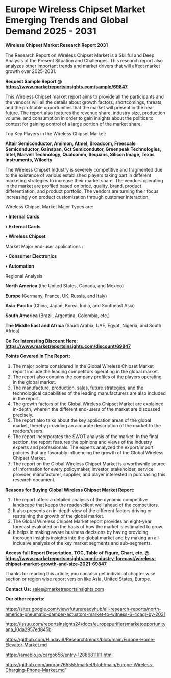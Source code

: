 # Europe Wireless Chipset Market Emerging Trends and Global Demand 2025 - 2031

<strong>Wireless Chipset Market Research Report 2031</strong>

The Research Report on Wireless Chipset Market is a Skillful and Deep Analysis of the Present Situation and Challenges. This research report also analyzes other important trends and market drivers that will affect market growth over 2025-2031.

<strong>Request Sample Report @ <a href=https://www.marketreportsinsights.com/sample/69847>https://www.marketreportsinsights.com/sample/69847</a></strong>

This Wireless Chipset market report aims to provide all the participants and the vendors will all the details about growth factors, shortcomings, threats, and the profitable opportunities that the market will present in the near future. The report also features the revenue share, industry size, production volume, and consumption in order to gain insights about the politics to contest for gaining control of a large portion of the market share.

Top Key Players in the Wireless Chipset Market:

<strong>Altair Semiconductor, Amimon, Atmel, Broadcom, Freescale Semiconductor, Gainspan, Gct Semicondutor, Greenpeak Technologies, Intel, Marvell Technology, Qualcomm, Sequans, Silicon Image, Texas Instruments, Wilocity</strong>

The Wireless Chipset Industry is severely competitive and fragmented due to the existence of various established players taking part in different marketing strategies to increase their market share. The vendors operating in the market are profiled based on price, quality, brand, product differentiation, and product portfolio. The vendors are turning their focus increasingly on product customization through customer interaction.

Wireless Chipset Market Major Types are:

<strong>• Internal Cards

• External Cards

• Wireless Chipset</strong>

Market Major end-user applications :

<strong>• Consumer Electronics

• Automation</strong>

Regional Analysis

</u><strong><b>North America</b></strong> (the United States, Canada, and Mexico)

<strong><b>Europe </b></strong>(Germany, France, UK, Russia, and Italy)

<strong><b>Asia-Pacific</b></strong> (China, Japan, Korea, India, and Southeast Asia)

<strong><b>South America</b></strong> (Brazil, Argentina, Colombia, etc.)

<strong><b>The Middle East and Africa</b></strong> (Saudi Arabia, UAE, Egypt, Nigeria, and South Africa)

<strong>Go For Interesting Discount Here: <a href=https://www.marketreportsinsights.com/discount/69847>https://www.marketreportsinsights.com/discount/69847</a></strong>

<strong>Points Covered in The Report:</strong>
<ol>
  <li>The major points considered in the Global Wireless Chipset Market report include the leading competitors operating in the global market.</li>
  <li>The report also contains the company profiles of the players operating in the global market.</li>
  <li>The manufacture, production, sales, future strategies, and the technological capabilities of the leading manufacturers are also included in the report.</li>
  <li>The growth factors of the Global Wireless Chipset Market are explained in-depth, wherein the different end-users of the market are discussed precisely.</li>
  <li>The report also talks about the key application areas of the global market, thereby providing an accurate description of the market to the readers/users.</li>
  <li>The report incorporates the SWOT analysis of the market. In the final section, the report features the opinions and views of the industry experts and professionals. The experts analyzed the export/import policies that are favorably influencing the growth of the Global Wireless Chipset Market.</li>
  <li>The report on the Global Wireless Chipset Market is a worthwhile source of information for every policymaker, investor, stakeholder, service provider, manufacturer, supplier, and player interested in purchasing this research document.</li>
</ol>
<strong>Reasons for Buying Global Wireless Chipset Market Report:</strong>

<ol>
  <li>The report offers a detailed analysis of the dynamic competitive landscape that keeps the reader/client well ahead of the competitors.</li>
  <li>It also presents an in-depth view of the different factors driving or restraining the growth of the global market.</li>
  <li>The Global Wireless Chipset Market report provides an eight-year forecast evaluated on the basis of how the market is estimated to grow.</li>
  <li>It helps in making aware business decisions by having providing thorough insights insights into the global market and by making an all-inclusive analysis of the key market segments and sub-segments.</li>
</ol>
<strong>Access full Report Description, TOC, Table of Figure, Chart, etc. @ <a href=https://www.marketreportsinsights.com/industry-forecast/wireless-chipset-market-growth-and-size-2021-69847>https://www.marketreportsinsights.com/industry-forecast/wireless-chipset-market-growth-and-size-2021-69847</a></strong>


Thanks for reading this article; you can also get individual chapter wise section or region wise report version like Asia, United States, Europe.

<strong>Contact Us:</strong>
sales@marketreportsinsights.com

<strong>Our other reports:</strong>

<a href=https://sites.google.com/view/futurereadyhub/all-research-reports/north-america-pneumatic-damper-actuators-market-to-witness-6-4cagr-by-2031>https://sites.google.com/view/futurereadyhub/all-research-reports/north-america-pneumatic-damper-actuators-market-to-witness-6-4cagr-by-2031</a>

<a href=https://issuu.com/reportsinsights24/docs/europepurifiersmarketopportunityana_10da2957ed845b>https://issuu.com/reportsinsights24/docs/europepurifiersmarketopportunityana_10da2957ed845b</a>

<a href=https://github.com/Hindavi9/Researchtrends/blob/main/Europe-Home-Elevator-Market.md>https://github.com/Hindavi9/Researchtrends/blob/main/Europe-Home-Elevator-Market.md</a>

<a href=https://ameblo.jp/cargo656/entry-12886811111.html>https://ameblo.jp/cargo656/entry-12886811111.html</a>

<a href=https://github.com/anurag765555/market/blob/main/Europe-Wireless-Charging-Phone-Market.md>https://github.com/anurag765555/market/blob/main/Europe-Wireless-Charging-Phone-Market.md</a>"
